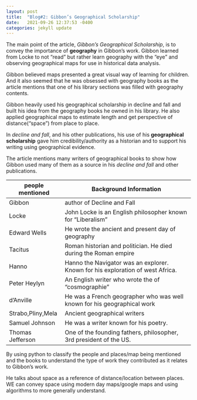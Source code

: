 ```yaml
---
layout: post
title:  "Blog#2: Gibbon’s Geographical Scholarship"
date:   2021-09-26 12:37:53 -0400
categories: jekyll update
---
```




 The main point of the article, *Gibbon’s Geographical Scholarship*, is to convey the importance of **geography** in Gibbon’s work. Gibbon learned from Locke to not “read” but rather learn geography with the “eye” and observing geographical maps for use in historical data analysis.  

Gibbon believed maps presented a great visual way of learning for children. And it also seemed that he was obsessed with geography books as the article mentions that  one of his library sections was filled with geography contents.  


Gibbon heavily used his geographical scholarship in decline and fall and built his idea from the geography books he owned in his library. He also applied geographical maps to estimate length and get perspective of distance(“space”) from place to place.  

In *decline and fall*, and his other publications, his use of his **geographical scholarship** gave him credibility/authority as a historian and to support his writing using geographical evidence.


The article mentions many writers of geographical books to show how Gibbon used many of them as a source in his *decline and fall* and other publications.


| people mentioned  | Background Information                                                         |
| ----------------- | ------------------------------------------------------------------------------ |
| Gibbon            | author of Decline and Fall                                                     |
| Locke             | John Locke is an English philosopher known for “Liberalism”                    |
| Edward Wells      | He wrote the ancient and present day of geography                              |
| Tacitus           | Roman historian and politician. He died during the Roman empire                |  
| Hanno             | Hanno the Navigator was an explorer. Known for his exploration of west Africa. |
| Peter Heylyn      | An English writer who wrote the  of “cosmographie”                             |
| d’Anville         | He was a French geographer who was well known for his geographical work        |
| Strabo,Pliny,Mela | Ancient geographical writers                                                   |
| Samuel Johnson    | He was a writer known for his poetry.                                          |
| Thomas Jefferson  | One of the founding fathers, philosopher, 3rd president of the US.             |  


By using python to classify the people and places/map being mentioned and the books to understand the type of work they contributed as it relates to Gibbon’s work.


He talks about space as a reference of distance/location between places. WE can convey space using modern day maps/google maps and using algorithms to more generally understand.  
